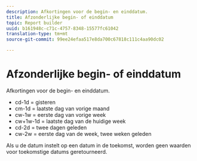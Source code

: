```yaml
---
description: Afkortingen voor de begin- en einddatum.
title: Afzonderlijke begin- of einddatum
topic: Report builder
uuid: b161948c-c71c-4757-8348-15577fc61042
translation-type: tm+mt
source-git-commit: 99ee24efaa517e8da700c67818c111c4aa90dc02

---
```



# Afzonderlijke begin- of einddatum

Afkortingen voor de begin- en einddatum.

* cd-1d = gisteren
* cm-1d = laatste dag van vorige maand
* cw-1w = eerste dag van vorige week
* cw+1w-1d = laatste dag van de huidige week
* cd-2d = twee dagen geleden
* cw-2w = eerste dag van de week, twee weken geleden

Als u de datum instelt op een datum in de toekomst, worden geen waarden voor toekomstige datums geretourneerd.
